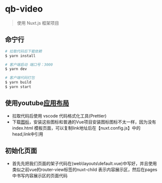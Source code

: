 # qb-video

> 使用 Nuxt.js 框架项目

## 命宁行

``` bash
# 拉取代码后下载依赖
$ yarn install

# 客户端启动 端口号：3000
$ yarn dev

# 客户端代码打包
$ yarn build
$ yarn start

```

## 使用youtube[应用布局](https://vuetifyjs.com/zh-Hans/getting-started/pre-made-layouts)
- 拉取代码后使用 vscode 代码格式化工具(Prettier)
- 下载[图标](https://vuetifyjs.com/en/customization/icons#install-material-icons)，安装这些图标和普通的Vue项目安装图标图标不太一样，因为没有index.html 模板页面，可以复制link地址后在【nuxt.config.js】中的head,link中引用

##  初始化页面
* 首先先把我们页面的架子代码在(web\layouts\default.vue)中写好，并且使用类似之前vue的router-view标签的nuxt-child 表示内容展示区，然后在pages中书写内容展示区的页面代码



